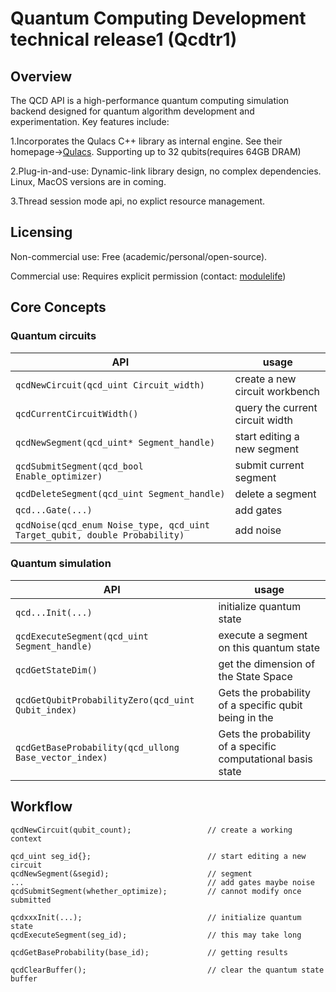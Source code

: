 # Quantum Computing Development technical release1 (Qcdtr1)

## Overview
The QCD API is a high-performance quantum computing simulation backend designed for quantum algorithm development and experimentation. Key features include:

1.Incorporates the Qulacs C++ library as internal engine. See their homepage->[Qulacs](https://github.com/qulacs/qulacs). Supporting up to 32 qubits(requires 64GB DRAM)

2.Plug-in-and-use: Dynamic-link library design, no complex dependencies. Linux, MacOS versions are in coming.

3.Thread session mode api, no explict resource management.

## Licensing
Non-commercial use: Free (academic/personal/open-source).

Commercial use: Requires explicit permission (contact: [modulelife](https://github.com/modulelife))

## Core Concepts
### Quantum circuits
| API | usage |
|------|------|
| `qcdNewCircuit(qcd_uint Circuit_width)` | create a new circuit workbench |
| `qcdCurrentCircuitWidth()` | query the current circuit width |
| `qcdNewSegment(qcd_uint* Segment_handle)` | start editing a new segment |
| `qcdSubmitSegment(qcd_bool Enable_optimizer)` | submit current segment |
| `qcdDeleteSegment(qcd_uint Segment_handle)` | delete a segment |
| `qcd...Gate(...)` | add gates |
| `qcdNoise(qcd_enum Noise_type, qcd_uint Target_qubit, double Probability)` | add noise |
### Quantum simulation
| API | usage |
|------|------|
| `qcd...Init(...)` | initialize quantum state |
| `qcdExecuteSegment(qcd_uint Segment_handle)` | execute a segment on this quantum state|
| `qcdGetStateDim()` | get the dimension of the State Space |
| `qcdGetQubitProbabilityZero(qcd_uint Qubit_index)` | Gets the probability of a specific qubit being in the |0> state |
| `qcdGetBaseProbability(qcd_ullong Base_vector_index)` | Gets the probability of a specific computational basis state |

## Workflow
```
qcdNewCircuit(qubit_count);					// create a working context

qcd_uint seg_id{};							// start editing a new circuit
qcdNewSegment(&segid);						// segment
...											// add gates maybe noise
qcdSubmitSegment(whether_optimize);			// cannot modify once submitted

qcdxxxInit(...);							// initialize quantum state
qcdExecuteSegment(seg_id);					// this may take long

qcdGetBaseProbability(base_id);				// getting results

qcdClearBuffer();							// clear the quantum state buffer
```
